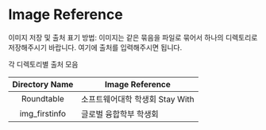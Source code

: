 # Image Reference

이미지 저장 및 출처 표기 방법: 이미지는 같은 묶음을 파일로 묶어서 하나의 디렉토리로 저장해주시기 바랍니다. 여기에 출처를 입력해주시면 됩니다.    

각 디렉토리별 출처 모음

| Directory Name | Image Reference |
|:--------------:|-----------------|
| Roundtable | 소프트웨어대학 학생회 Stay With |
| img_firstinfo | 글로벌 융합학부 학생회 |
